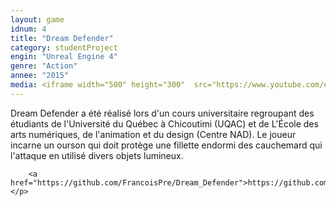 ```yaml
---
layout:	game
idnum: 4
title: "Dream Defender"
category: studentProject
engin: "Unreal Engine 4"
genre: "Action"
annee: "2015"
media: <iframe width="500" height="300"  src="https://www.youtube.com/embed/svLM4x4XHZc" frameborder="0" allowfullscreen></iframe>
---
```

<div>
	<p>
		Dream Defender a été réalisé lors d'un cours universitaire regroupant des étudiants de l'Université du Québec à Chicoutimi (UQAC) et de L'École des arts numériques, de l'animation et du design (Centre NAD).
		Le joueur incarne un ourson qui doit protège une fillette endormi des cauchemard qui l'attaque en utilisé divers objets lumineux.
		
		<a href="https://github.com/FrancoisPre/Dream_Defender">https://github.com/FrancoisPre/Dream_Defender</a>
	</p>
</div>